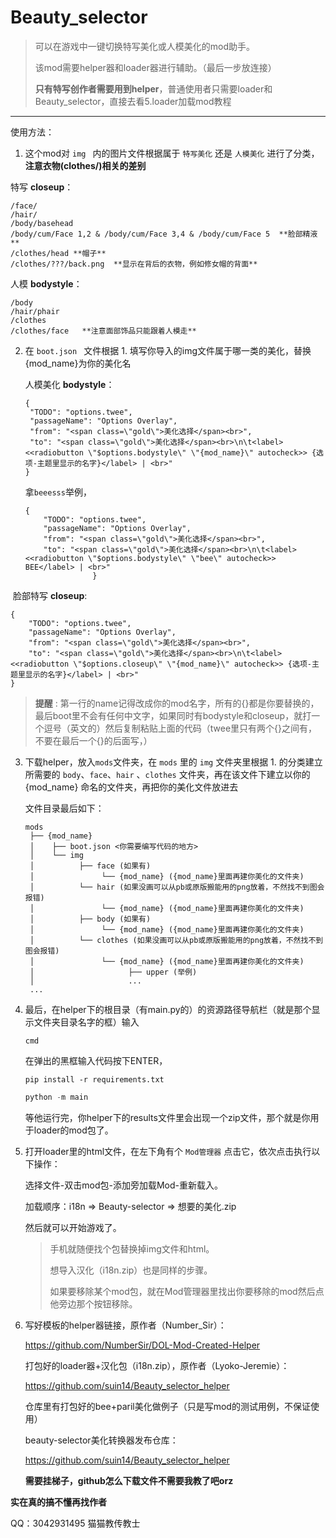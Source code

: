 # Beauty_selector
> 可以在游戏中一键切换特写美化或人模美化的mod助手。
>
> 该mod需要helper器和loader器进行辅助。（最后一步放连接）
>
> **只有特写创作者需要用到helper**，普通使用者只需要loader和Beauty_selector，直接去看5.loader加载mod教程

---

使用方法：

1. 这个mod对 `img ` 内的图片文件根据属于 `特写美化` 还是 `人模美化` 进行了分类，**注意衣物(clothes/)相关的差别**

特写 **closeup**：

```
/face/
/hair/
/body/basehead
/body/cum/Face 1,2 & /body/cum/Face 3,4 & /body/cum/Face 5  **脸部精液**
/clothes/head **帽子**
/clothes/???/back.png  **显示在背后的衣物，例如修女帽的背面**
```

人模 **bodystyle**：

```
/body
/hair/phair
/clothes
/clothes/face 	**注意面部饰品只能跟着人模走**
```



2. 在 `boot.json ` 文件根据 1. 填写你导入的img文件属于哪一类的美化，替换{mod_name}为你的美化名

   人模美化 **bodystyle**：

   ```
   {
   	"TODO": "options.twee",
   	"passageName": "Options Overlay",
   	"from": "<span class=\"gold\">美化选择</span><br>",
   	"to": "<span class=\"gold\">美化选择</span><br>\n\t<label><<radiobutton \"$options.bodystyle\" \"{mod_name}\" autocheck>> {选项-主题里显示的名字}</label> | <br>"
   }
   ```

   拿`beeesss`举例，

   ```
   {
       "TODO": "options.twee",
       "passageName": "Options Overlay",
       "from": "<span class=\"gold\">美化选择</span><br>",
       "to": "<span class=\"gold\">美化选择</span><br>\n\t<label><<radiobutton \"$options.bodystyle\" \"bee\" autocheck>> BEE</label> | <br>"
                  }
   ```

​	脸部特写  **closeup**:

```
{
	"TODO": "options.twee",
	"passageName": "Options Overlay",
	"from": "<span class=\"gold\">美化选择</span><br>",
	"to": "<span class=\"gold\">美化选择</span><br>\n\t<label><<radiobutton \"$options.closeup\" \"{mod_name}\" autocheck>> {选项-主题里显示的名字}</label> | <br>"
}
```

> **提醒** : 第一行的name记得改成你的mod名字，所有的{}都是你要替换的，最后boot里不会有任何中文字，如果同时有bodystyle和closeup，就打一个逗号（英文的）然后复制粘贴上面的代码（twee里只有两个{}之间有，不要在最后一个{}的后面写，）



3. 下载helper，放入`mods`文件夹，在 `mods` 里的 `img` 文件夹里根据 1. 的分类建立所需要的 `body`、`face`、`hair` 、`clothes` 文件夹，再在该文件下建立以你的 {mod_name} 命名的文件夹，再把你的美化文件放进去

   文件目录最后如下：

   ```
   mods
    ├── {mod_name}
    │    ├── boot.json <你需要编写代码的地方>
    │    └── img 
    │    	   ├── face (如果有)
    │    	   		└── {mod_name} ({mod_name}里面再建你美化的文件夹)
    │    	   └── hair (如果没画可以从pb或原版搬能用的png放着，不然找不到图会报错)
    │    	   		└── {mod_name} ({mod_name}里面再建你美化的文件夹)
    │    	   ├── body (如果有)
    │    	   		└── {mod_name} ({mod_name}里面再建你美化的文件夹)
    │    	   └── clothes (如果没画可以从pb或原版搬能用的png放着，不然找不到图会报错)
    │    	   		└── {mod_name} ({mod_name}里面再建你美化的文件夹)
    │    	   			  ├── upper (举例)
    │					  ...
    ...
   ```

   

4. 最后，在helper下的根目录（有main.py的）的资源路径导航栏（就是那个显示文件夹目录名字的框）输入

   ```
   cmd
   ```

   在弹出的黑框输入代码按下ENTER，

   ```
   pip install -r requirements.txt
   ```

   ```python
   python -m main
   ```

   等他运行完，你helper下的results文件里会出现一个zip文件，那个就是你用于loader的mod包了。

   

5. 打开loader里的html文件，在左下角有个 `Mod管理器` 点击它，依次点击执行以下操作：

   选择文件-双击mod包-添加旁加载Mod-重新载入。

   加载顺序：i18n => Beauty-selector => 想要的美化.zip

   然后就可以开始游戏了。

   > 手机就随便找个包替换掉img文件和html。
   >
   > 想导入汉化（i18n.zip）也是同样的步骤。
   >
   > 如果要移除某个mod包，就在Mod管理器里找出你要移除的mod然后点他旁边那个按钮移除。

   

6. 写好模板的helper器链接，原作者（Number_Sir）：

   https://github.com/NumberSir/DOL-Mod-Created-Helper

   打包好的loader器+汉化包（i18n.zip），原作者（Lyoko-Jeremie）：

   https://github.com/suin14/Beauty_selector_helper

   仓库里有打包好的bee+paril美化做例子（只是写mod的测试用例，不保证使用）

   beauty-selector美化转换器发布仓库：

   https://github.com/suin14/Beauty_selector_helper

   **需要挂梯子，github怎么下载文件不需要我教了吧orz**



**实在真的搞不懂再找作者**

QQ：3042931495 猫猫教传教士
